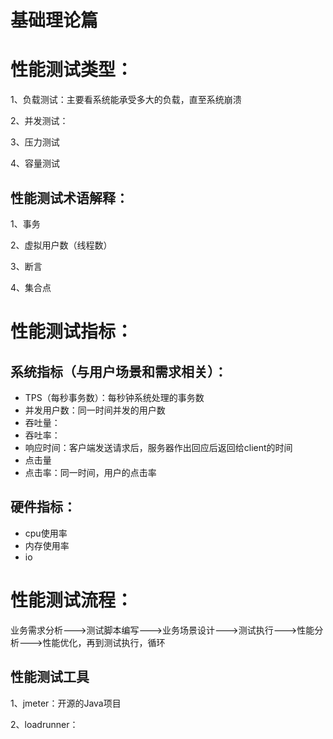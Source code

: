 # 基础理论篇

# 性能测试类型：

1、负载测试：主要看系统能承受多大的负载，直至系统崩溃

2、并发测试：

3、压力测试

4、容量测试

## 性能测试术语解释：

1、事务

2、虚拟用户数（线程数）

3、断言

4、集合点

# 性能测试指标：

## 系统指标（与用户场景和需求相关）：

+ TPS（每秒事务数）：每秒钟系统处理的事务数
+ 并发用户数：同一时间并发的用户数
+ 吞吐量：
+ 吞吐率：
+ 响应时间：客户端发送请求后，服务器作出回应后返回给client的时间
+ 点击量
+ 点击率：同一时间，用户的点击率

## 硬件指标：

+ cpu使用率
+ 内存使用率
+ io

# 性能测试流程：

业务需求分析--->测试脚本编写--->业务场景设计--->测试执行--->性能分析--->性能优化，再到测试执行，循环

## 性能测试工具

1、jmeter：开源的Java项目

2、loadrunner：

